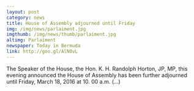 ```yaml
---
layout: post
category: news
title: House of Assembly adjourned until Friday
img: /img/news/parlaiment.jpg
imgthumb: /img/news/thumb/parlaiment.jpg
altimg: Parlaiment
newspaper: Today in Bermuda
link: http://goo.gl/AlNOvL
---
```

The Speaker of the House, the Hon. K. H. Randolph Horton, JP, MP, this evening announced the House of Assembly has been further adjourned until Friday, March 18, 2016 at 10. 00 a.m. (...)